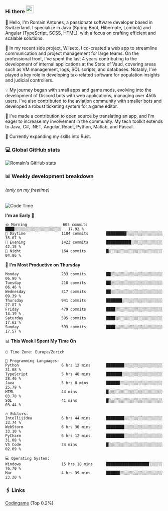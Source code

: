 ### Hi there <img src="https://media.giphy.com/media/hvRJCLFzcasrR4ia7z/giphy.gif" width="25px" height="25px">

👋 Hello, I'm Romain Antunes, a passionate software developer based in Switzerland. I specialize in Java (Spring Boot, Hibernate, Lombok) and Angular (TypeScript, SCSS, HTML), with a focus on crafting efficient and scalable solutions.

🚀 In my recent side project, Wiiseto, I co-created a web app to streamline communication and project management for large teams. On the professional front, I've spent the last 4 years contributing to the development of internal applications at the State of Vaud, covering areas such as VM management, logs, SQL scripts, and databases. Notably, I've played a key role in developing tax-related software for population insights and judicial controllers.

💡 My journey began with small apps and game mods, evolving into the development of Discord bots with web applications, managing over 450k users. I've also contributed to the aviation community with smaller bots and developed a robust ticketing system for a game editor.

🤝 I've made a contribution to open source by translating an app, and I'm eager to increase my involvement in the community. My tech toolkit extends to Java, C#, .NET, Angular, React, Python, Matlab, and Pascal.

🌱 Currently expanding my skills into Rust.


### 💻 Global GitHub stats
![Romain's GitHub stats](https://github-readme-streak-stats.herokuapp.com/?user=romainantunes&theme=dark)


### 📊 Weekly development breakdown 
###### *(only on my freetime)*

<!--START_SECTION:wakastats-->
![Code Time](http://img.shields.io/badge/Code%20Time-1%2C702%20hrs%2036%20mins-blue)

**I'm an Early 🐤** 

```text
🌞 Morning                605 commits         ████░░░░░░░░░░░░░░░░░░░░░   17.92 % 
🌆 Daytime                1184 commits        █████████░░░░░░░░░░░░░░░░   35.07 % 
🌃 Evening                1423 commits        ███████████░░░░░░░░░░░░░░   42.15 % 
🌙 Night                  164 commits         █░░░░░░░░░░░░░░░░░░░░░░░░   04.86 % 
```
📅 **I'm Most Productive on Thursday** 

```text
Monday                   233 commits         ██░░░░░░░░░░░░░░░░░░░░░░░   06.90 % 
Tuesday                  218 commits         ██░░░░░░░░░░░░░░░░░░░░░░░   06.46 % 
Wednesday                317 commits         ██░░░░░░░░░░░░░░░░░░░░░░░   09.39 % 
Thursday                 941 commits         ███████░░░░░░░░░░░░░░░░░░   27.87 % 
Friday                   479 commits         ████░░░░░░░░░░░░░░░░░░░░░   14.19 % 
Saturday                 595 commits         ████░░░░░░░░░░░░░░░░░░░░░   17.62 % 
Sunday                   593 commits         ████░░░░░░░░░░░░░░░░░░░░░   17.57 % 
```


📊 **This Week I Spent My Time On** 

```text
🕑︎ Time Zone: Europe/Zurich

💬 Programming Languages: 
Python                   6 hrs 12 mins       ████████░░░░░░░░░░░░░░░░░   31.08 % 
TypeScript               5 hrs 40 mins       ███████░░░░░░░░░░░░░░░░░░   28.46 % 
Java                     5 hrs 8 mins        ██████░░░░░░░░░░░░░░░░░░░   25.79 % 
HTML                     44 mins             █░░░░░░░░░░░░░░░░░░░░░░░░   03.70 % 
SQL                      41 mins             █░░░░░░░░░░░░░░░░░░░░░░░░   03.44 % 

🔥 Editors: 
Intellijidea             6 hrs 44 mins       ████████░░░░░░░░░░░░░░░░░   33.74 % 
WebStorm                 6 hrs 36 mins       ████████░░░░░░░░░░░░░░░░░   33.10 % 
PyCharm                  6 hrs 12 mins       ████████░░░░░░░░░░░░░░░░░   31.08 % 
VS Code                  24 mins             █░░░░░░░░░░░░░░░░░░░░░░░░   02.09 % 

💻 Operating System: 
Windows                  15 hrs 18 mins      ███████████████████░░░░░░   76.70 % 
Mac                      4 hrs 39 mins       ██████░░░░░░░░░░░░░░░░░░░   23.30 % 
```


<!--END_SECTION:wakastats-->

### 🖇 Links

[Codingame](https://www.codingame.com/profile/defc3ee5279aecc1bb6114e1f994ea9b3325423) (Top 0.2%)
